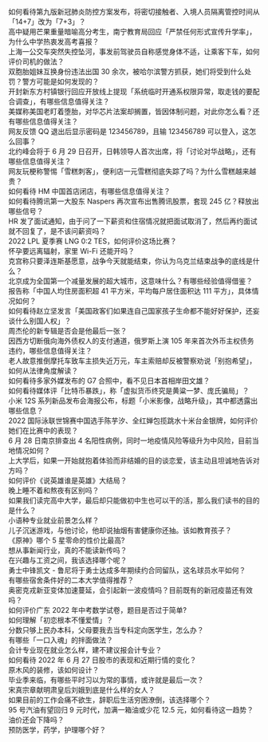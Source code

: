如何看待第九版新冠肺炎防控方案发布，将密切接触者、入境人员隔离管控时间从「14+7」改为「7+3」？  
高中疑用芒果重量暗喻高分考生，南宁教育局回应「严禁任何形式宣传升学率」，为什么中学热衷发高考喜报？  
上海一公交车突然失控坠河，事发前驾驶员自称感觉身体不适，让乘客下车，如何评价司机的做法？  
双胞胎姐妹互换身份违法出国 30 余次，被哈尔滨警方抓获，她们将受到什么处罚？警方可能是如何发现的？  
开封新东方村镇银行回应开放线上提现「系统临时开通系权限异常，取走钱的要配合调查」，有哪些信息值得关注？  
美媒称美国老盯着堕胎，对华芯片法案却搁置，皆因体制问题，对此你怎么看？还有哪些信息值得关注？  
网友反馈 QQ 退出后显示密码是 123456789，且输 123456789 可以登入，这怎么回事？  
北约峰会将于 6 月 29 日召开，日韩领导人首次出席，将「讨论对华战略」，还有哪些信息值得关注？  
网友玩梗称警惕「雪糕刺客」，便利店一元雪糕彻底失踪了吗？为什么雪糕越来越贵？  
如何看待 HM 中国首店闭店，有哪些信息值得关注？  
如何看待腾讯第一大股东 Naspers 再次宣布出售腾讯股票，套现 245 亿？释放出哪些信号？  
HR 发了面试通知，由于问了一下薪资和住宿情况就把面试取消了，然后再约面试就不回复了，是不该问薪资吗？  
2022 LPL 夏季赛 LNG 0:2 TES，如何评价这场比赛？  
怀孕要远离辐射，家里 Wi-Fi 还能开吗？  
克宫称只要泽连斯基愿意，战争今天就能结束，你认为乌克兰结束战争的底线是什么？  
北京成为全国第一个减量发展的超大城市，这意味什么？有哪些经验值得借鉴？  
报告称「中国人均住房面积超 41 平方米，平均每户居住面积达 111 平方」，具体情况如何？  
如何看待赵立坚发言「美国政客们如果连自己国家孩子生命都不能好好保护，还妄谈什么别国人权」？  
周杰伦的新专辑是否会是他最后一张？  
因西方切断俄向海外债权人的支付通道，俄罗斯上演 105 年来首次外币主权债务违约，哪些信息值得关注？  
老人故意推倒摩托车致车主损失近万元，车主索赔却反被警察劝说「别抱希望」，如何从法律角度解读？  
如何看待多家外媒发布的 G7 合照中，看不见日本首相岸田文雄？  
如何看待媒体评「比特币暴跌」，称「虚拟货币终究是黄粱一梦、庞氏骗局」？  
小米 12S 系列新品发布会海报公布，标题「小米影像，战略升级」，其中都透露出哪些信息？  
2022 国际泳联世锦赛中国选手陈芋汐、全红婵包揽跳水十米台金银牌，如何评价她们在比赛中的表现？  
6 月 28 日南京排查出 4 名阳性病例，同时一地疫情风险等级升为中风险，目前当地情况如何？  
上大学后，如果一开始就抱着体验而非结婚的目的谈恋爱，该主动且坦诚地告诉对方吗？  
如何评价《说英雄谁是英雄》大结局？  
晚上睡不着和熬夜有区别吗？  
如果我们读完高中大学，最后却只能做初中生也可以干的活，那么我们读书的目的是什么？  
小语种专业就业前景怎么样？  
儿子沉迷游戏，与他讨论，他却说抽烟有害健康你还抽。该如教育孩子？  
《原神》哪个 5 星零命的性价比最高?  
想从事新闻行业，真的不能读新传吗？  
在兴趣与工资之间，我该选择哪个呢？  
勇士中锋凯文 - 鲁尼将于勇士达成多年期续约合同留队，这名球员水平如何？  
有哪些宿舍条件好的二本大学值得推荐？  
奥密克戎新亚变体加速蔓延，会引起新一波疫情吗？目前既有的新冠疫苗还有效吗？  
如何评价广东 2022 年中考数学试卷，题目是否过于简单?  
如何理解「初恋根本不懂爱情」？  
分数只够上民办本科，父母要我去当专科定向医学生，怎么办？  
有哪些「一口入魂」的拌面做法？  
会计专业现在就业怎么样，建不建议报会计专业？  
如何看待 2022 年 6 月 27 日股市的表现和近期行情的变化？  
原木风的装修，该如何设计？  
毕业季来临，有哪些平时习以为常的事情，或许就是最后一次？  
宋真宗章献明肃皇后刘娥到底是什么样的女人？  
如果目前的工作会痛不欲生，辞职后生活穷困潦倒，该选择哪个？  
95 号汽油有望回归 9 元时代，加满一箱油或少花 12.5 元，如何看待这一趋势？油价还会下降吗？  
预防医学，药学，护理哪个好？  
